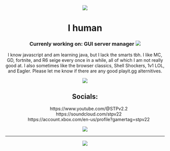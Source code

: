 <div align="center">
  <img src="https://discord-readme-badge.vercel.app/api?id=1187124067283783731">
  <h1>I human</h1>
  <h3>Currenly working on: GUI server manager <img src="https://skillicons.dev/icons?i=java" /></h3>
  <p>I know javascript and am learning java, but I lack the smarts tbh. I like MC, GD, fortnite, and R6 seige every once in a while, all of which I am not really good at. I also sometimes like the browser classics, Shell Shockers, 1v1 LOL, and Eagler. Please let me know if there are any good playit.gg alternitives.</p>
  <img src="https://github-readme-stats.vercel.app/api/top-langs/?username=STPv22&theme=radical"><br>
  <h2>Socials:</h2>
  <ul style="list-style: none;">
    <li>https://www.youtube.com/@STPv2.2</li>
    <li>https://soundcloud.com/stpv22</li>
    <li>https://account.xbox.com/en-us/profile?gamertag=stpv22</li>
  </ul>
  <img src="https://minecraftpanda.com/tools/achievement-generator/output?icon=33&title=THX%20%3A3&text=You%20read%20my%20Readme%21"/>
  <hr>
  <a href="https://skillicons.dev">
      <img src="https://skillicons.dev/icons?i=js,html,css,java,p5js,windows,arch" />
    </a>
</div>
